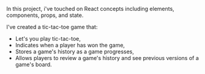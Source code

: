 In this project, i've touched on React concepts including elements, components, props, and state.

I've created a tic-tac-toe game that:

- Let's you play tic-tac-toe,
- Indicates when a player has won the game,
- Stores a game's history as a game progresses,
- Allows players to review a game's history and see previous versions of a game's board.
